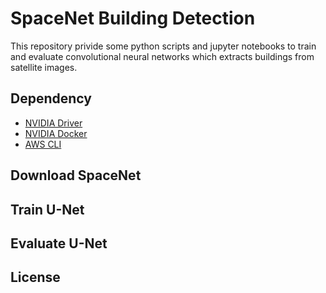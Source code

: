 # SpaceNet Building Detection

This repository privide some python scripts and jupyter notebooks to train and evaluate convolutional neural networks 
which extracts buildings from satellite images. 

## Dependency

* [NVIDIA Driver](https://www.nvidia.com/Download/index.aspx)
* [NVIDIA Docker](https://github.com/NVIDIA/nvidia-docker)
* [AWS CLI](https://docs.aws.amazon.com/streams/latest/dev/kinesis-tutorial-cli-installation.html)

## Download SpaceNet

## Train U-Net

## Evaluate U-Net

## License
